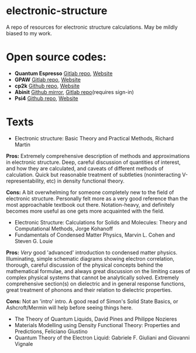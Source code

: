 # electronic-structure
A repo of resources for electronic structure calculations. May be mildly biased to my work.

# Open source codes:

* **Quantum Espresso** [Gitlab repo](https://gitlab.com/QEF/q-e), [Website](https://www.quantum-espresso.org/)
* **GPAW** [Gitlab repo](https://gitlab.com/gpaw/gpaw), [Website](https://wiki.fysik.dtu.dk/gpaw/)
* **cp2k** [Github repo](https://github.com/cp2k/cp2k), [Website](https://www.cp2k.org/)
* **Abinit** [Github mirror](https://github.com/abinit/abinit), [Gitlab repo](https://gitlab.abinit.org/users/sign_in)(requires sign-in)
* **Psi4** [Github repo](https://github.com/psi4/psi4), [Website](http://www.psicode.org)

# Texts
* Electronic structure: Basic Theory and Practical Methods, Richard Martin 

**Pros:** Extremely comprehensive description of methods and approximations in electronic structure. Deep, careful discussion of quantities of interest, and how they are calculated, and caveats of different methods of calculation. Quick but reasonable treatment of subtleties (noninteracting V-representability, etc) in density functional theory.

**Cons:** A bit overwhelming for someone completely new to the field of electronic structure. Personally felt more as a very good reference than the most approachable textbook out there. Notation-heavy, and definitely becomes more useful as one gets more acquainted with the field.
* Electronic Structure: Calculations for Solids and Molecules: Theory and Computational Methods, Jorge Kohanoff
* Fundamentals of Condensed Matter Physics, Marvin L. Cohen and Steven G. Louie

**Pros:** _Very_ good 'advanced' introduction to condensed matter physics. Illuminating, simple schematic diagrams showing electron correlation, thorough, careful discussion of the physical concepts behind the mathematical formulae, and always great discussion on the limiting cases of complex physical systems that cannot be analytically solved. Extremely comprehensive section(s) on dielectric and in general response functions, great treatment of phonons and their relation to dielectric properties.

**Cons:** Not an 'intro' intro. A good read of Simon's Solid State Basics, or Ashcroft/Mermin will help before seeing things here.
* The Theory of Quantum Liquids, David Pines and Philippe Nozieres
* Materials Modelling using Density Functional Theory: Properties and Predictions, Feliciano Giustino
* Quantum Theory of the Electron Liquid: Gabriele F. Giuliani and Giovanni Vignale
